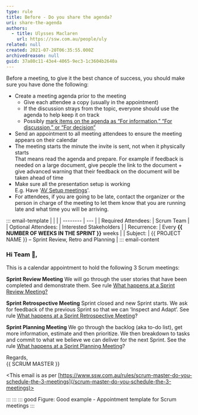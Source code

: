 ```yaml
---
type: rule
title: Before - Do you share the agenda?
uri: share-the-agenda
authors:
  - title: Ulysses Maclaren
    url: https://ssw.com.au/people/uly
related: null
created: 2021-07-20T06:35:55.000Z
archivedreason: null
guid: 37a80c11-43e4-4065-9ec3-1c3604b2640a
---
```

Before a meeting, to give it the best chance of success, you should make sure you have done the following:

<!--endintro-->

* Create a meeting agenda prior to the meeting
  * Give each attendee a copy (usually in the appointment) 
  * If the discussion strays from the topic, everyone should use the agenda to help keep it on track
  * Possibly [mark items on the agenda as “For information,” “For discussion,” or “For decision”](/stick-to-the-agenda-and-complete-the-meetings-goal)
* Send an appointment to all meeting attendees to ensure the meeting appears on their calendar
* The meeting starts the minute the invite is sent, not when it physically starts    
  That means read the agenda and prepare. For example if feedback is needed on a large document, give people the link to the document + give advanced warning that  their feedback on the document will be taken ahead of time
* Make sure all the presentation setup is working   
  E.g. Have '[AV Setup meetings](https://my.sugarlearning.com/SSW/items/13053/av-setup-for-microsoft-teams-meetings-sydney-chapel)'.
* For attendees, if you are going to be late, contact the organizer or the person in charge of the meeting to let them know that you are running late and what time you will be arriving.

::: email-template
|          |     |
| -------- | --- |
| Required Attendees:      | Scrum Team |
| Optional Attendees:      | Interested Stakeholders |
| Recurrence:     | Every  **{{ NUMBER OF WEEKS IN THE SPRINT }}** weeks |
| Subject: | {{ PROJECT NAME }} – Sprint Review, Retro and Planning |
::: email-content  

### Hi Team 👋,

This is a calendar appointment to hold the following 3 Scrum meetings:

**Sprint Review Meeting** 
We will go through the user stories that have been completed and demonstrate them.
See rule [What happens at a Sprint Review Meeting?](/do-you-know-what-happens-at-a-sprint-review-meeting) 

**Sprint Retrospective Meeting** 
Sprint closed and new Sprint starts.
We ask for feedback of the previous Sprint so that we can ‘Inspect and Adapt’.
See rule [What happens at a Sprint Retrospective Meeting](/do-you-know-what-happens-at-a-sprint-retrospective-meeting)? 

**Sprint Planning Meeting** 
We go through the backlog (aka to-do list), get more information, estimate and then prioritize. 
We then breakdown to tasks and commit to what we believe we can deliver for the next Sprint.
See the rule [What happens at a Sprint Planning Meeting](/do-you-know-what-happens-at-a-sprint-planning-meeting)?

Regards,  
{{ SCRUM MASTER }}

<This email is as per [https://www.ssw.com.au/rules/scrum-master-do-you-schedule-the-3-meetings](/scrum-master-do-you-schedule-the-3-meetings)>

:::
:::
::: good
Figure: Good example - Appointment template for Scrum meetings
:::
